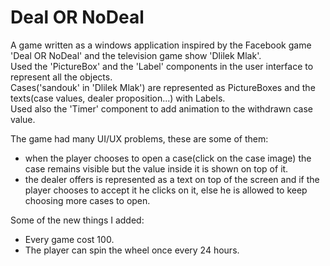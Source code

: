 # Deal OR NoDeal
A game written as a windows application inspired by the Facebook game 'Deal OR NoDeal' and the television game show 'Dlilek Mlak'.</br>
Used the 'PictureBox' and the 'Label' components in the user interface to represent all the objects.</br>
Cases('sandouk' in 'Dlilek Mlak') are represented as PictureBoxes and the texts(case values, dealer proposition...) with Labels.</br>
Used also the 'Timer' component to add animation to the withdrawn case value.</br>

The game had many UI/UX problems, these are some of them:
- when the player chooses to open a case(click on the case image) the case remains visible but the value inside it is shown on top of it.
- the dealer offers is represented as a text on top of the screen and if the player chooses to accept it he clicks on it, else he is allowed to keep choosing more cases to open.

Some of the new things I added:
- Every game cost 100.
- The player can spin the wheel once every 24 hours.
